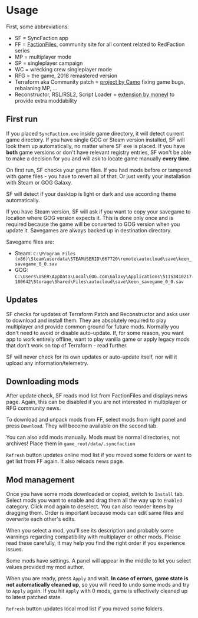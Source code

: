 # Usage

First, some abbreviations:

* SF = SyncFaction app
* FF = [FactionFiles](https://factionfiles.com), community site for all content related to RedFaction series
* MP = multiplayer mode
* SP = singleplayer campaign
* WC = wrecking crew singleplayer mode
* RFG = the game, 2018 remastered version
* Terraform aka Community patch = [project by Camo](https://github.com/CamoRF/Red-Faction-Guerrilla-Terraform-Patch) fixing game bugs, rebalaning MP, ...
* Reconstructor, RSL/RSL2, Script Loader = [extension by moneyl](https://github.com/rfg-modding/Reconstructor) to provide extra moddability


## First run

If you placed `SyncFaction.exe` inside game directory, it will detect current game directory. If you have single GOG or Steam version installed, SF will look them up automatically, no matter where SF exe is placed. If you have **both** game versions or don't have relevant registry entries, SF won't be able to make a decision for you and will ask to locate game manually **every time**.

On first run, SF checks your game files. If you had mods before or tampered with game files - you have to revert all of that. Or just verify your installation with Steam or GOG Galaxy.

SF will detect if your desktop is light or dark and use according theme automatically.

If you have Steam version, SF will ask if you want to copy your savegame to location where GOG version expects it. This is done only once and is required because the game will be converted to GOG version when you update it. Savegames are always backed up in destination directory.

Savegame files are:

* Steam: `C:\Program Files (x86)\Steam\userdata\STEAMUSERID\667720\remote\autocloud\save\keen_savegame_0_0.sav`
* GOG: `C:\Users\USER\AppData\Local\GOG.com\Galaxy\Applications\51153410217180642\Storage\Shared\Files\autocloud\save\keen_savegame_0_0.sav`

## Updates

SF checks for updates of Terraform Patch and Reconstructor and asks user to download and install them. They are absolutely required to play multiplayer and provide common ground for future mods. Normally you don't need to avoid or disable auto-update. If, for some reason, you want app to work entirely offline, want to play vanilla game or apply legacy mods that don't work on top of Terraform - read further.

SF will never check for its own updates or auto-update itself, nor will it upload any information/telemetry.

## Downloading mods

After update check, SF reads mod list from FactionFiles and displays news page. Again, this can be disabled if you are not interested in multiplayer or RFG community news.

To download and unpack mods from FF, select mods from right panel and press `Download`. They will become available on the second tab.

You can also add mods manually. Mods must be normal directories, not archives! Place them in `game_root/data/.syncfaction`

`Refresh` button updates online mod list if you moved some folders or want to get list from FF again. It also reloads news page.

## Mod management

Once you have some mods downloaded or copied, switch to `Install` tab. Select mods you want to enable and drag them all the way up to `Enabled` category. Click mod again to deselect. You can also reorder items by dragging them. Order is important because mods can edit same files and overwrite each other's edits.

When you select a mod, you'll see its description and probably some warnings regarding compatibility with multiplayer or other mods. Please read these carefully, it may help you find the right order if you experience issues.

Some mods have settings. A panel will appear in the middle to let you select values provided my mod author.

When you are ready, press `Apply` and wait. **In case of errors, game state is not automatically cleaned up**, so you will need to undo some mods and try to `Apply` again. If you hit `Apply` with 0 mods, game is effectively cleaned up to latest patched state.

`Refresh` button updates local mod list if you moved some folders.